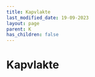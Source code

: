 ```yaml
---
title: Kapvlakte
last_modified_date: 19-09-2023
layout: page
parent: K
has_children: false
---
```


Kapvlakte
=========

